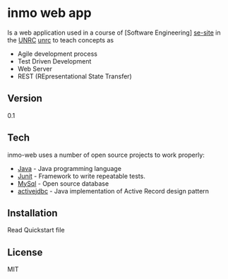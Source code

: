 inmo web app
============

 Is a web application used in a course of [Software Engineering] [se-site] in the [UNRC] [unrc] to teach concepts as 

  - Agile development process  
  - Test Driven Development
  - Web Server 
  - REST (REpresentational State Transfer) 

Version
-

0.1

Tech
-----------

inmo-web uses a number of open source projects to work properly:

* [Java] - Java programming language
* [Junit] - Framework to write repeatable tests.
* [MySql] - Open source database
* [activejdbc] - Java implementation of Active Record design pattern 

Installation
--------------

Read Quickstart file


License
-

MIT


  [unrc]: http://dc.exa.unrc.edu.ar/ 
  [se-site]: http://dc.exa.unrc.edu.ar/principal/node/57
  [Java]:  http://www.java.com/en/
  [Junit]: http://junit.org/
  [MySql]: http://www.mysql.com/
  [activejdbc]: https://code.google.com/p/activejdbc/
